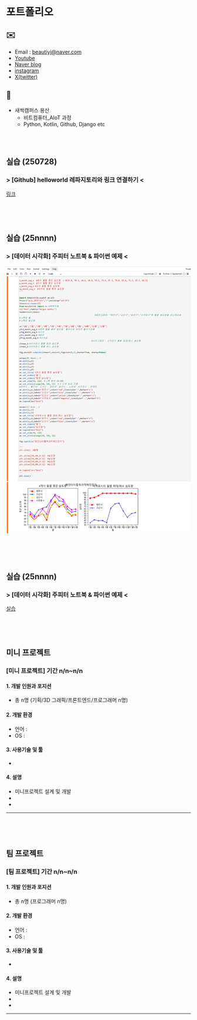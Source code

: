 # 포트폴리오

## ✉️
* Email : beautiyj@naver.com
* [Youtube](https://www.youtube.com/)
* [Naver blog](https://section.blog.naver.com/BlogHome.naver?directoryNo=0&currentPage=1&groupId=0)
* [instagram](https://www.instagram.com)
* [X(twitter)](https://x.com)
  
## 🐾
* 새싹캠퍼스 용산
	+ 비트컴퓨터_AIoT 과정
	+ Python, Kotlin, Github, Django etc

<br><br>

## 실습 (250728)
### > [Github] helloworld 레파지토리와 링크 연결하기 <
[링크](https://beautiyj.github.io/helloworld)

<br><br><br>

## 실습 (25nnnn)
### > [데이터 시각화] 주피터 노트북 & 파이썬 예제 <
<img src="실습3_주피터노트북CSV_제주+그래프_250708.png"/>

<br><br><br>

## 실습 (25nnnn)
### > [데이터 시각화] 주피터 노트북 & 파이썬 예제 <
[실습](/4조김윤정_실습12제출용.ipynb)

<br><br><br>

## 미니 프로젝트
### [미니 프로젝트] 기간 n/n~n/n
#### 1. 개발 인원과 포지션
+ 총 n명 (기획/3D 그래픽/프론트엔드/프로그래머 n명)
#### 2. 개발 환경
+ 언어 :
+ OS :
#### 3. 사용기술 및 툴
+ 
#### 4. 설명
+ 미니프로젝트 설계 및 개발
+ 
+
***

<br><br><br>

## 팀 프로젝트
### [팀 프로젝트] 기간 n/n~n/n
#### 1. 개발 인원과 포지션
+ 총 n명 (프로그래머 n명)
#### 2. 개발 환경
+ 언어 :
+ OS :
#### 3. 사용기술 및 툴
+ 
#### 4. 설명
+ 미니프로젝트 설계 및 개발
+ 
+
***

